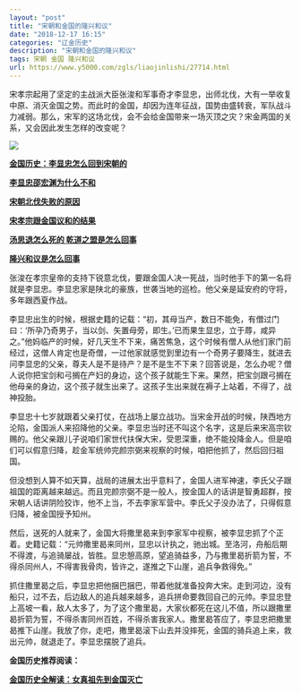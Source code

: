 ```yaml
---
layout: "post"
title: "宋朝和金国的隆兴和议"
date: "2018-12-17 16:15"
categories: "辽金历史"
description: "宋朝和金国的隆兴和议"
tags: 宋朝 金国 隆兴和议
url: https://www.y5000.com/zgls/liaojinlishi/27714.html
---
```






宋孝宗起用了坚定的主战派大臣张浚和军事奇才李显忠，出师北伐，大有一举收复中原、消灭金国之势。而此时的金国，却因为连年征战，国势由盛转衰，军队战斗力减弱。那么，宋军的这场北伐，会不会给金国带来一场灭顶之灾？宋金两国的关系，又会因此发生怎样的改变呢？

![](https://img.y5000.com/uploads/allimg/180117/8-1P11G0151Y30.jpg)

**[金国历史：李显忠怎么回到宋朝的](https://www.y5000.com/zgls/liaojinlishi/2018/0117/27708.html)**

**[李显忠邵宏渊为什么不和](https://www.y5000.com/zgls/liaojinlishi/2018/0117/27709.html)**

**[宋朝北伐失败的原因](https://www.y5000.com/zgls/liaojinlishi/2018/0117/27710.html)**

**[宋孝宗跟金国议和的结果](https://www.y5000.com/zgls/liaojinlishi/2018/0117/27711.html)**

**[汤思退怎么死的
乾道之盟是怎么回事](https://www.y5000.com/zgls/liaojinlishi/2018/0117/27712.html)**

**[隆兴和议是怎么回事](https://www.y5000.com/zgls/liaojinlishi/2018/0117/27713.html)**

张浚在孝宗皇帝的支持下锐意北伐，要跟金国人决一死战，当时他手下的第一名将就是李显忠。李显忠家是陕北的豪族，世袭当地的巡检。他父亲是延安府的守将，多年跟西夏作战。

李显忠出生的时候，根据史籍的记载：“初，其母当产，数日不能免，有僧过门曰：‘所孕乃奇男子，当以剑、矢置母旁，即生。’已而果生显忠，立于蓐，咸异之。”他妈临产的时候，好几天生不下来，痛苦焦急，这个时候有僧人从他们家门前经过，这僧人肯定也是奇僧，一过他家就感觉到里边有一个奇男子要降生，就进去问李显忠的父亲，尊夫人是不是待产？是不是生不下来？回答说是，怎么办呢？僧人说你把宝剑和弓搁在产妇的身边，这个孩子就能生下来。果然，把宝剑跟弓搁在他母亲的身边，这个孩子就生出来了。这孩子生出来就在褥子上站着，不得了，战神投胎。

李显忠十七岁就跟着父亲打仗，在战场上屡立战功。当宋金开战的时候，陕西地方沦陷，金国派人来招降他的父亲。李显忠当时还不叫这个名字，这是后来宋高宗钦赐的。他父亲跟儿子说咱们家世代扶保大宋，受恩深重，绝不能投降金人。但是咱们可以假意归降，趁金军统帅完颜宗弼来视察的时候，咱把他抓了，然后回归祖国。

但没想到人算不如天算，战局的进展太出乎意料了，金国人进军神速，李氏父子跟祖国的距离越来越远。而且完颜宗弼不是一般人，按金国人的话讲是智勇超群，按宋朝人话讲阴险狡诈，他不上当，不去李家军营中。李氏父子没办法了，只得假意归降，被金国授予知州。

然后，送死的人就来了，金国大将撒里曷来到李家军中视察，被李显忠抓了个正着。史籍记载：“元帅撒里曷来同州，显忠以计执之，驰出城。至洛河，舟船后期不得渡，与追骑屡战，皆胜。显忠憩高原，望追骑益多，乃与撒里曷折箭为誓，不得杀同州人，不得害我骨肉，皆许之，遂推之下山崖，追兵争救得免。”

抓住撒里曷之后，李显忠把他捆巴捆巴，带着他就准备投奔大宋。走到河边，没有船只，过不去，后边敌人的追兵越来越多，追兵拼命要救回自己的元帅。李显忠登上高坡一看，敌人太多了，为了这个撒里曷，大家伙都死在这儿不值，所以跟撒里曷折箭为誓，不得杀害同州百姓，不得杀害我家人。撒里曷答应了，李显忠把撒里曷推下山崖。我放了你，走吧，撒里曷滚下山去并没摔死，金国的骑兵追上来，救出元帅，就退走了。李显忠摆脱了追兵。

**金国历史推荐阅读：**

**[金国历史全解读：女真祖先到金国灭亡](https://www.y5000.com/zgls/liaojinlishi/2018/0115/27654.html)**
